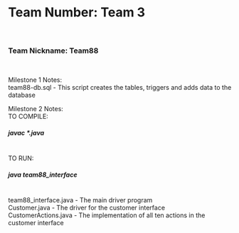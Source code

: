 
<h1>Team Number: Team 3</h1>
<br>
<h3>Team Nickname: Team88 </h3>
<br>

<p>
Milestone 1 Notes:
<br>
team88-db.sql - This script creates the tables, triggers and adds data to the database
</p>

<p>
Milestone 2 Notes:
<br>
TO COMPILE: <h5> javac *.java </h5>
<br>
TO RUN: <h5> java team88_interface </h5>
<br>
team88_interface.java - The main driver program
<br>
Customer.java - The driver for the customer interface
<br>
CustomerActions.java - The implementation of all ten actions in the customer interface
</p>